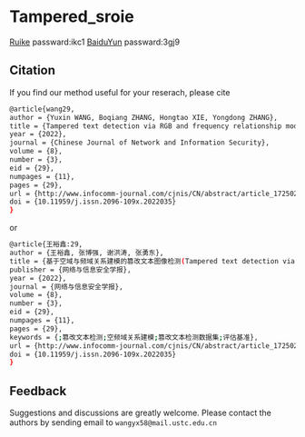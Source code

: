# Tampered_sroie
[Ruike](https://rec.ustc.edu.cn/share/1c7a3910-da45-11ec-8f67-b9fab9728d69) passward:ikc1
[BaiduYun](https://pan.baidu.com/s/1N4YeqBMHMdOBKD3KOrI35Q) passward:3gj9

## Citation
If you find our method useful for your reserach, please cite
```bash
@article{wang29,
author = {Yuxin WANG, Boqiang ZHANG, Hongtao XIE, Yongdong ZHANG},
title = {Tampered text detection via RGB and frequency relationship modeling},
year = {2022},
journal = {Chinese Journal of Network and Information Security},
volume = {8},
number = {3},
eid = {29},
numpages = {11},
pages = {29},
url = {http://www.infocomm-journal.com/cjnis/CN/abstract/article_172502.shtml},
doi = {10.11959/j.issn.2096-109x.2022035}
}    
```
or
```bash
@article{王裕鑫:29,
author = {王裕鑫, 张博强, 谢洪涛, 张勇东},
title = {基于空域与频域关系建模的篡改文本图像检测(Tampered text detection via RGB and frequency relationship modeling)},
publisher = {网络与信息安全学报},
year = {2022},
journal = {网络与信息安全学报},
volume = {8},
number = {3},
eid = {29},
numpages = {11},
pages = {29},
keywords = {;篡改文本检测;空频域关系建模;篡改文本检测数据集;评估基准},
url = {http://www.infocomm-journal.com/cjnis/CN/abstract/article_172502.shtml},
doi = {10.11959/j.issn.2096-109x.2022035}
}    
```
## Feedback
Suggestions and discussions are greatly welcome. Please contact the authors by sending email to ```wangyx58@mail.ustc.edu.cn```

